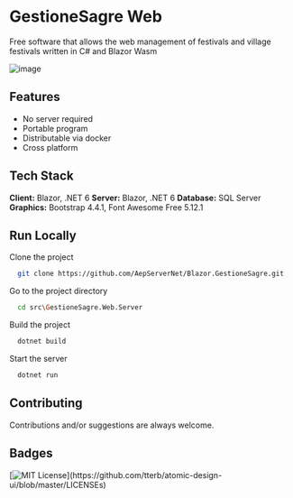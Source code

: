 # GestioneSagre Web

Free software that allows the web management of festivals and village festivals written in C# and Blazor Wasm

![image](https://user-images.githubusercontent.com/49655304/177003851-6ca5cae8-240a-4a19-82bd-20f333a6f407.png)


## Features

- No server required
- Portable program
- Distributable via docker
- Cross platform


## Tech Stack

**Client:** Blazor, .NET 6
**Server:** Blazor, .NET 6
**Database:** SQL Server
**Graphics:** Bootstrap 4.4.1, Font Awesome Free 5.12.1


## Run Locally

Clone the project

```bash
  git clone https://github.com/AepServerNet/Blazor.GestioneSagre.git
```

Go to the project directory

```bash
  cd src\GestioneSagre.Web.Server
```

Build the project

```bash
  dotnet build
```

Start the server

```bash
  dotnet run
```


## Contributing

Contributions and/or suggestions are always welcome.


## Badges

[![MIT License](https://img.shields.io/apm/l/atomic-design-ui.svg?)](https://github.com/tterb/atomic-design-ui/blob/master/LICENSEs)
